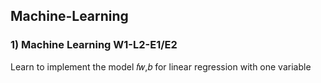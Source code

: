 ## Machine-Learning
### 1) Machine Learning W1-L2-E1/E2
Learn to implement the model  𝑓𝑤,𝑏
  for linear regression with one variable
